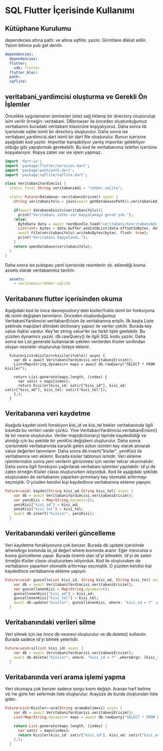 # SQL Flutter İçerisinde Kullanımı
## Kütüphane Kurulumu
dependecies altına path: ve altına sqflite: yazılır. Girintilere dikkat edilir. Yazım bitince pub get denilir.
```yaml
dependencies:
  dependencies:
  flutter:
    sdk: flutter
  flutter_bloc:
  path:
  sqflite:
```
## veritabani_yardimcisi oluşturma ve Gerekli Ön İşlemler
Öncelikle uygulamanın ismine(en üste) sağ tıklanıp bir directory oluşturulup isim verilir örneğin: veritabani. DBbrowser ile önceden oluşturduğumuz veritabanını buradaki veritabani klasörüne kopyalıyoruz. Daha sonra lib içerisinde sqlite isimli bir directory oluşturulur. Daha sonra ise veritabani_yardimcisi.dart isimli bir dart file oluşturulur. Bunun içerisine aşağıdaki kod yazılır. Importlar karışabiliyor yanlış importlar gelebiliyor olduğu gibi yapıştırmak gerekebilir. Bu kod ile veritabanımız telefon içerisine kopyalanıyor. Kopya zaten var ise işlem yapmaz.
```dart
import 'dart:io';
import 'package:flutter/services.dart';
import 'package:path/path.dart';
import 'package:sqflite/sqflite.dart';

class VeritabaniYardimcisi {
  static final String veritabaniAdi = "rehber.sqlite";

  static Future<Database> veritabaniErisim() async {
    String veritabaniYolu = join(await getDatabasesPath(),veritabaniAdi);

    if(await databaseExists(veritabaniYolu)){
      print("Veritabanı zaten var.Kopyalamaya gerek yok.");
    }else{
      ByteData data = await rootBundle.load("veritabani/$veritabaniAdi");
      List<int> bytes = data.buffer.asUint8List(data.offsetInBytes, data.lengthInBytes);
      await File(veritabaniYolu).writeAsBytes(bytes, flush: true);
      print("Veritabanı kopyalandı.");
    }
    return openDatabase(veritabaniYolu);
  }
}
```
Daha sonra ise pubspec.yaml içerisinde resimlerin vb. eklendiği kısma assets olarak veritabanımız tanıtılır.
```yaml
  assets:
    - veritabani/rehber.sqlite
```
## Veritabanını flutter içerisinden okuma
Aşağıdaki kod ile önce daorepository'deki kisileriYukle isimli bir fonksiyona db isimli değişken tanımlanır. Önceden oluşturduğumuz VeritabaniYardimcisi.veritabaniErisim ile veritabanına erişilir. İlk başta Liste şeklinde map(dart dilindeki dictionary yapısı) ile veriler çekilir. Burada key value ilişkisi vardur. Key'ler string value'ler ise farklı tipte geelebilir. Bu yüzden dynamics yazılır. db.rawQuery() ile ilgili SQL kodu yazılır.  Daha sonra ise List.generate kullanılarak çekilen verilerden Kisiler sınıfından oluşan nesneler oluşturulup listeye eklenir.
```
  Future<List<Kisiler>>kisileriYukle() async {
    var db = await VeritabaniYardimcisi.veritabaniErisim();
    List<Map<String,dynamic>> maps = await db.rawQuery("SELECT * FROM kisiler");

    return List.generate(maps.length, (index) {
      var satir = maps[index];
      return Kisiler(kisi_id: satir["kisi_id"], kisi_ad: satir["kisi_ad"], kisi_tel: satir["kisi_tel"]);
    },);
  }
```
## Veritabanına veri kaydetme
Aşağıda kaydet isimli fonskiyon kisi_id ve kisi_tel bekler veritabanında ilgili kısımda bu verileri vardır çünkü. Yine VeritabaniYardimcisi.veritabaniErisim() ile bir nesne oluşturulur. Veriler map(dictionary) tipinde kaydedildiği ve alındığı için  bu şekilde bir yeniKisi değişkeni oluşturulur. Daha sonra içerisindeki veritabanında karşılık gelen sütun isimleri key olarak alınarak value değerleri tanımlanır. Daha sonra db.insert("kisiler", yeniKisi) ile veritabanına veri eklenir. Burada kisiler tablonun ismidir. Veri ekleme işlemlerindne sonra yeni verilerin görünmesi için veriler tekrar okunmalıdır.  Daha sonra ilgili fonskiyon çağırılarak veritabanı işlemleri yapılabilir. Id'yi de zaten örneğin Kisiler classı oluştururken istiyorduk. Kod ile aşağıdaki şekilde oluşturuken de veritabanını yaparken prmimary key otomatik arttırmayı seçmiştik. O yüzden kendisi kişi kaydedince veritabanına ekleme yapıyor.
```dart
Future<void> kaydet(String kisi_ad,String kisi_tel) async {
    var db = await VeritabaniYardimcisi.veritabaniErisim();
    var yeniKisi = Map<String,dynamic>();
    yeniKisi["kisi_ad"] = kisi_ad;
    yeniKisi["kisi_tel"] = kisi_tel;
    await db.insert("kisiler", yeniKisi);
  }
```

## Veritabanındaki verileri güncelleme
Veri kaydetme fonskiyonuna çok benzer. Burada db.update içerisinde whereArgs kısmında isi_id değeri where kısmında aranır. Eğer mevcutsa o kısma güncelleme yapar. Burada önemli olan id'yi bilmektir. Id'yi de zaten örneğin Kisiler classı oluştururken istiyorduk. Kod ile oluşturuken de veritabanını yaparken otomatik arttırmayı seçmiştik. O yüzden kendisi kişi kaydedince veritabanına ekleme yapıyor.
```dart
Future<void> guncelle(int kisi_id, String kisi_ad, String kisi_tel) async {
    var db = await VeritabaniYardimcisi.veritabaniErisim();
    var guncellenenKisi = Map<String,dynamic>();
    guncellenenKisi["kisi_ad"] = kisi_ad;
    guncellenenKisi["kisi_tel"] = kisi_tel;
    await db.update("kisiler", guncellenenKisi, where: "kisi_id = ?" ,whereArgs: [kisi_id]);
  }
```

## Veritabanındaki verileri silme
Veri silmek için ise önce db nesnesi oluşturulur ve db.delete() kullanılır. Burada sadece id'yi bilmek yeterlidir.
```dart
Future<void>sil(int kisi_id) async {
    var db = await VeritabaniYardimcisi.veritabaniErisim();
    await db.delete("kisiler", where: "kisi_id = ?" ,whereArgs: [kisi_id]);
  }
```

## Veritabanında veri arama işlemi yapma
Veri okumaya çok benzer sadece sorgu kısmı değişir. Aranan harf kelime vb.'ne göre her seferinde liste oluşturulur. Arayüze de burda oluşturulan liste gider.
```dart
Future<List<Kisiler>>ara(String aramaKelimesi) async {
    var db = await VeritabaniYardimcisi.veritabaniErisim();
    List<Map<String,dynamic>> maps = await db.rawQuery("SELECT * FROM kisiler WHERE kisi_ad like '%$aramaKelimesi%'");

    return List.generate(maps.length, (index) {
      var satir = maps[index];
      return Kisiler(kisi_id: satir["kisi_id"], kisi_ad: satir["kisi_ad"], kisi_tel: satir["kisi_tel"]);
    },);
  }
```


